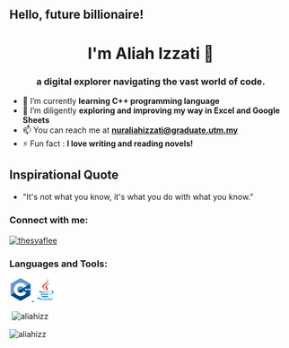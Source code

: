 ## Hello, future billionaire!

<h1 align="center"> I'm Aliah Izzati 🌱 </h1>
<h3 align="center">a digital explorer navigating the vast world of code.</h3>


- 🔭 I’m currently **learning C++ programming language**
- 🤔 I’m diligently **exploring and improving my way in Excel and Google Sheets**
- 📫 You can reach me at **nuraliahizzati@graduate.utm.my**
- ⚡ Fun fact : **I love writing and reading novels!**

## Inspirational Quote
- "It's not what you know, it's what you do with what you know."

<h3 align="left">Connect with me:</h3>
<p align="left">
<a href="https://instagram.com/thesyaflee" target="blank"><img align="center" src="https://raw.githubusercontent.com/rahuldkjain/github-profile-readme-generator/master/src/images/icons/Social/instagram.svg" alt="thesyaflee" height="30" width="40" /></a>
</p>

<h3 align="left">Languages and Tools:</h3>
<p align="left"> <a href="https://www.w3schools.com/cpp/" target="_blank" rel="noreferrer"> <img src="https://raw.githubusercontent.com/devicons/devicon/master/icons/cplusplus/cplusplus-original.svg" alt="cplusplus" width="40" height="40"/> </a> <a href="https://www.java.com" target="_blank" rel="noreferrer"> <img src="https://raw.githubusercontent.com/devicons/devicon/master/icons/java/java-original.svg" alt="java" width="40" height="40"/> </a> </p>

<p>&nbsp;<img align="center" src="https://github-readme-stats.vercel.app/api?username=aliahizz&show_icons=true&locale=en" alt="aliahizz" /></p>

<p><img align="center" src="https://github-readme-streak-stats.herokuapp.com/?user=aliahizz&" alt="aliahizz" /></p>


<!--
**aliahizz/aliahizz** is a ✨ _special_ ✨ repository because its `README.md` (this file) appears on your GitHub profile.

Here are some ideas to get you started:

- 🔭 I’m currently working on ...
- 🌱 I’m currently learning C++
- 👯 I’m looking to collaborate on ...
- 🤔 I’m looking for help with ...
- 💬 Ask me about ...
- 📫 How to reach me: ...
- 😄 Pronouns: ...
- ⚡ Fun fact: ...

